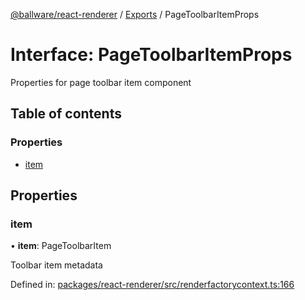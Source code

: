 [@ballware/react-renderer](../README.md) / [Exports](../modules.md) / PageToolbarItemProps

# Interface: PageToolbarItemProps

Properties for page toolbar item component

## Table of contents

### Properties

- [item](pagetoolbaritemprops.md#item)

## Properties

### item

• **item**: PageToolbarItem

Toolbar item metadata

Defined in: [packages/react-renderer/src/renderfactorycontext.ts:166](https://github.com/ballware/ballware-client/blob/c28ad0b/packages/react-renderer/src/renderfactorycontext.ts#L166)
